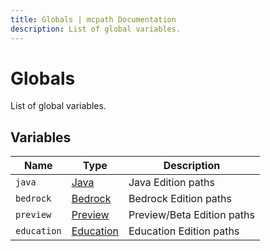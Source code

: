 ```yaml
---
title: Globals | mcpath Documentation
description: List of global variables.
---
```


# Globals

List of global variables.

## Variables

| Name        | Type                        | Description                |
| ----------- | --------------------------- | -------------------------- |
| `java`      | [Java](./Java.md)           | Java Edition paths         |
| `bedrock`   | [Bedrock](./Bedrock.md)     | Bedrock Edition paths      |
| `preview`   | [Preview](./Preview.md)     | Preview/Beta Edition paths |
| `education` | [Education](./Education.md) | Education Edition paths    |

